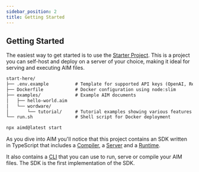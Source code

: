 ```yaml
---
sidebar_position: 2
title: Getting Started
---
```


## Getting Started

The easiest way to get started is to use the [Starter Project](https://github.com/microchipgnu/aim/tree/main/start-here). This is a project you can self-host and deploy on a server of your choice, making it ideal for serving and executing AIM files.

```markdown
start-here/
├── .env.example          # Template for supported API keys (OpenAI, Replicate, OpenRouter)
├── Dockerfile            # Docker configuration using node:slim
├── examples/             # Example AIM documents
│   ├── hello-world.aim
│   └── wordware/
│       └── tutorial/     # Tutorial examples showing various features
└── run.sh                # Shell script for Docker deployment
```

```bash
npx aimd@latest start
```

As you dive into AIM you'll notice that this project contains an SDK written in TypeScript that includes a [Compiler](/docs/developer-tools/sdk/compiler), a [Server](/docs/developer-tools/sdk/server) and a [Runtime](/docs/developer-tools/sdk/runtime). 

It also contains a [CLI](/docs/cli) that you can use to run, serve or compile your AIM files. The SDK is the first implementation of the SDK.
